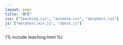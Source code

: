```yaml
---
layout: page
title: "教学"
css: ["teaching.css", "animate.css", "morphext.css"]
js: ["morphext.min.js", "about.js"]
---
```

{% include teaching.html %}
